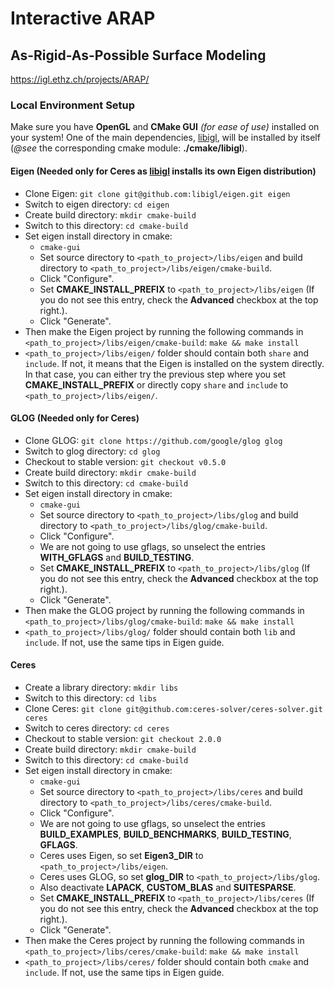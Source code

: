 # Interactive ARAP

## As-Rigid-As-Possible Surface Modeling

https://igl.ethz.ch/projects/ARAP/

### Local Environment Setup

Make sure you have **OpenGL** and **CMake GUI** *(for ease of use)* installed on your system! One of the main dependencies, [libigl](https://libigl.github.io/tutorial/), will be installed by itself (*@see* the corresponding cmake module: **./cmake/libigl**).

#### Eigen (Needed only for Ceres as [libigl](https://libigl.github.io/tutorial/) installs its own Eigen distribution)

- Clone Eigen: `git clone git@github.com:libigl/eigen.git eigen`
- Switch to eigen directory: `cd eigen`
- Create build directory: `mkdir cmake-build`
- Switch to this directory: `cd cmake-build`
- Set eigen install directory in cmake:
  - `cmake-gui`
  - Set source directory to `<path_to_project>/libs/eigen` and build directory to `<path_to_project>/libs/eigen/cmake-build`.
  - Click "Configure".
  - Set **CMAKE_INSTALL_PREFIX** to `<path_to_project>/libs/eigen` (If you do not see this entry, check the **Advanced** checkbox at the top right.).
  - Click "Generate".
- Then make the Eigen project by running the following commands in `<path_to_project>/libs/eigen/cmake-build`: `make && make install`
- `<path_to_project>/libs/eigen/` folder should contain both `share` and `include`. If not, it means that the Eigen is installed on the system directly. In that case, you can either try the previous step where you set **CMAKE_INSTALL_PREFIX** or directly copy `share` and `include` to `<path_to_project>/libs/eigen/`.

#### GLOG (Needed only for Ceres)

- Clone GLOG: `git clone https://github.com/google/glog glog`
- Switch to glog directory: `cd glog`
- Checkout to stable version: `git checkout v0.5.0`
- Create build directory: `mkdir cmake-build`
- Switch to this directory: `cd cmake-build`
- Set eigen install directory in cmake:
  - `cmake-gui`
  - Set source directory to `<path_to_project>/libs/glog` and build directory to `<path_to_project>/libs/glog/cmake-build`.
  - Click "Configure".
  - We are not going to use gflags, so unselect the entries **WITH_GFLAGS** and **BUILD_TESTING**.
  - Set **CMAKE_INSTALL_PREFIX** to `<path_to_project>/libs/glog` (If you do not see this entry, check the **Advanced** checkbox at the top right.).
  - Click "Generate".
- Then make the GLOG project by running the following commands in `<path_to_project>/libs/glog/cmake-build`: `make && make install`
- `<path_to_project>/libs/glog/` folder should contain both `lib` and `include`. If not, use the same tips in Eigen guide.

#### Ceres

- Create a library directory: `mkdir libs`
- Switch to this directory: `cd libs`
- Clone Ceres: `git clone git@github.com:ceres-solver/ceres-solver.git ceres`
- Switch to ceres directory: `cd ceres`
- Checkout to stable version: `git checkout 2.0.0`
- Create build directory: `mkdir cmake-build`
- Switch to this directory: `cd cmake-build`
- Set eigen install directory in cmake:
  - `cmake-gui`
  - Set source directory to `<path_to_project>/libs/ceres` and build directory to `<path_to_project>/libs/ceres/cmake-build`.
  - Click "Configure".
  - We are not going to use gflags, so unselect the entries **BUILD_EXAMPLES**, **BUILD_BENCHMARKS**, **BUILD_TESTING**, **GFLAGS**.
  - Ceres uses Eigen, so set **Eigen3_DIR** to `<path_to_project>/libs/eigen`.
  - Ceres uses GLOG, so set **glog_DIR** to `<path_to_project>/libs/glog`.
  - Also deactivate **LAPACK**, **CUSTOM_BLAS** and **SUITESPARSE**.
  - Set **CMAKE_INSTALL_PREFIX** to `<path_to_project>/libs/ceres` (If you do not see this entry, check the **Advanced** checkbox at the top right.).
  - Click "Generate".
- Then make the Ceres project by running the following commands in `<path_to_project>/libs/ceres/cmake-build`: `make && make install`
- `<path_to_project>/libs/ceres/` folder should contain both `cmake` and `include`. If not, use the same tips in Eigen guide.

